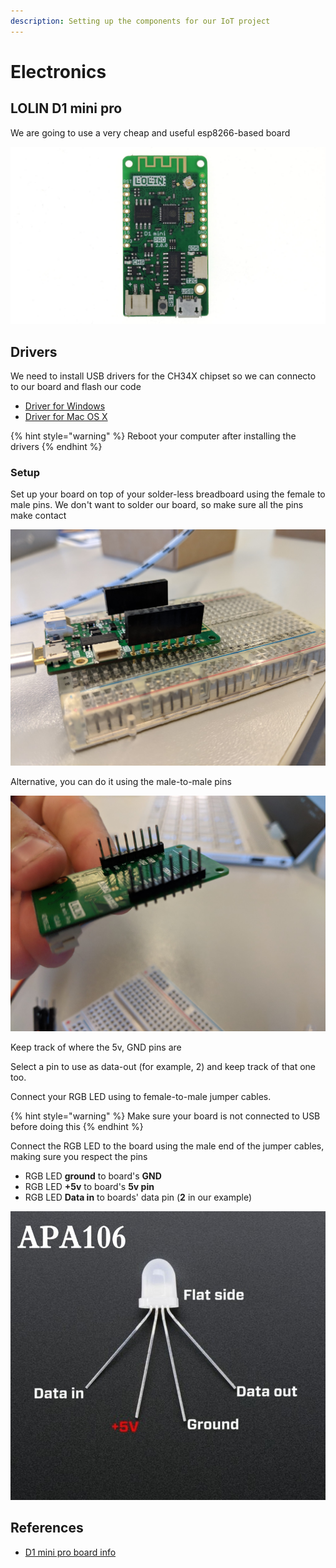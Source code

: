 ```yaml
---
description: Setting up the components for our IoT project
---
```


# Electronics

## LOLIN D1 mini pro

We are going to use a very cheap and useful esp8266-based board

![LOLIN D1 mini pro](../.gitbook/assets/image%20%2812%29.png)

## Drivers

We need to install USB drivers for the CH34X chipset so we can connecto to our board and flash our code 

* [Driver for Windows](https://wiki.wemos.cc/_media/ch341ser_win_3.4.zip)
* [Driver for Mac OS X](https://wiki.wemos.cc/_media/ch341ser_mac_1.5.zip)

{% hint style="warning" %}
Reboot your computer after installing the drivers
{% endhint %}

### Setup

Set up your board on top of your solder-less breadboard using the female to male pins. We don't want to solder our board, so make sure all the pins make contact

![](../.gitbook/assets/image%20%281%29.png)



Alternative, you can do it using the male-to-male pins

![](../.gitbook/assets/image%20%289%29.png)

Keep track of where the 5v, GND pins are

Select a pin to use as data-out \(for example, 2\) and keep track of that one too.

Connect your RGB LED using to female-to-male jumper cables.

{% hint style="warning" %}
Make  sure your board is not connected to USB before doing this
{% endhint %}

Connect the RGB LED to the board using the male end of the jumper cables, making sure you respect the pins

* RGB LED **ground** to board's **GND**
* RGB LED **+5v** to board's **5v pin**
* RGB LED **Data in** to boards' data pin \(**2** in our example\)

![](../.gitbook/assets/image%20%287%29.png)



## References

* [D1 mini pro board info](https://wiki.wemos.cc/products:d1:d1_mini_pro)

